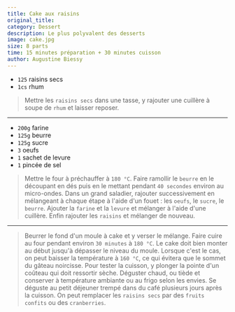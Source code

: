 ```yaml
---
title: Cake aux raisins
original_title: 
category: Dessert
description: Le plus polyvalent des desserts
image: cake.jpg
size: 8 parts
time: 15 minutes préparation + 30 minutes cuisson
author: Augustine Biessy
---
```


* `125` raisins secs
* `1cs` rhum

> Mettre les `raisins secs` dans une tasse, y rajouter une cuillère à soupe de `rhum` et laisser reposer.

---

* `200g` farine
* `125g` beurre
* `125g` sucre
* `3` oeufs
* `1` sachet de levure
* `1` pincée de sel

> Mettre le four à préchauffer à `180 °C`. Faire ramollir le `beurre` en le découpant en dés puis en le mettant pendant `40 secondes` environ au micro-ondes. Dans un grand saladier, rajouter successivement en mélangeant à chaque étape à l'aide d'un fouet : les `oeufs`, le `sucre`, le `beurre`. Ajouter la `farine` et la `levure` et mélanger à l'aide d'une cuillère. Enfin rajouter les `raisins` et mélanger de nouveau.

---

> Beurrer le fond d'un moule à cake et y verser le mélange. Faire cuire au four pendant environ `30 minutes` à `180 °C`. Le cake doit bien monter au début jusqu'à dépasser le niveau du moule. Lorsque c'est le cas, on peut baisser la température à `160 °C`, ce qui évitera que le sommet du gâteau noircisse. Pour tester la cuisson, y plonger la pointe d'un coûteau qui doit ressortir sèche. Déguster chaud, ou tiède et conserver à température ambiante ou au frigo selon les envies. Se déguste au petit déjeuner trempé dans du café plusieurs jours après la cuisson. On peut remplacer les `raisins secs` par des `fruits confits` ou des `cranberries`.